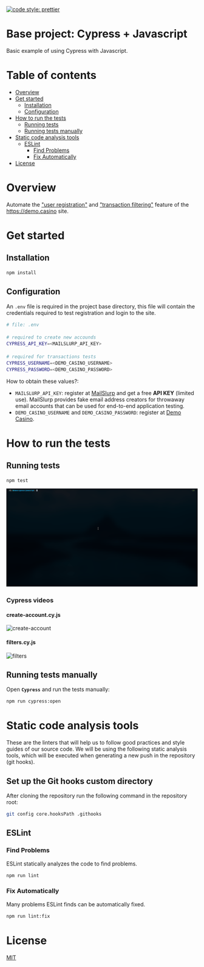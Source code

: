 [![code style: prettier](https://img.shields.io/badge/code_style-prettier-ff69b4.svg?style=flat-square)](https://github.com/prettier/prettier)

# Base project: Cypress + Javascript

Basic example of using Cypress with Javascript.

# Table of contents

* [Overview](#overview)
* [Get started](#get-started)
  * [Installation](#installation)
  * [Configuration](#configuration)
* [How to run the tests](#how-to-run-the-tests)
  * [Running tests](#running-tests)
  * [Running tests manually](#running-tests-manually)
* [Static code analysis tools](#static-code-analysis-tools)
  * [ESLint](#eslint)
    * [Find Problems](#find-problems)
    * [Fix Automatically](#fix-automatically)
* [License](#license)

# Overview

Automate the ["user registration"](cypress/e2e/1-registration/create-account.cy.js) and ["transaction filtering"](cypress/e2e/2-transactions/filters.cy.js) feature of the https://demo.casino site.

# Get started

## Installation

```bash
npm install
```

## Configuration

An `.env` file is required in the project base directory, this file will contain the credentials required to test registration and login to the site.

```bash
# file: .env

# required to create new accounds
CYPRESS_API_KEY=<MAILSLURP_API_KEY>

# required for transactions tests
CYPRESS_USERNAME=<DEMO_CASINO_USERNAME>
CYPRESS_PASSWORD=<DEMO_CASINO_PASSWORD>

```

How to obtain these values?:
- `MAILSLURP_API_KEY`: register at [MailSlurp](https://app.mailslurp.com/sign-up/) and get a free **API KEY** (limited use). MailSlurp provides fake email address creators for throwaway email accounts that can be used for end-to-end application testing.
- `DEMO_CASINO_USERNAME` and `DEMO_CASINO_PASSWORD`: register at [Demo Casino](https://demo.casino/user/registration).

# How to run the tests

## Running tests

```bash
npm test
```

![example](documentation/media/run.gif)

### Cypress videos

#### create-account.cy.js

![create-account](documentation/media/cypress/1-registration/create-account.cy.js.gif)

#### filters.cy.js

![filters](documentation/media/cypress/2-transactions/filters.cy.js.gif)

## Running tests manually

Open **`Cypress`** and run the tests manually:

```bash
npm run cypress:open
```

# Static code analysis tools

These are the linters that will help us to follow good practices and style guides of our source code. We will be using the following static analysis tools, which will be executed when generating a new push in the repository (git hooks).

## Set up the Git hooks custom directory

After cloning the repository run the following command in the repository root:

```bash
git config core.hooksPath .githooks
```

## ESLint

### Find Problems

ESLint statically analyzes the code to find problems.

```bash
npm run lint
```

### Fix Automatically

Many problems ESLint finds can be automatically fixed.

```bash
npm run lint:fix
```

# License

[MIT](./LICENSE)
